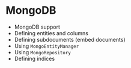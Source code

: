# MongoDB

* MongoDB support
* Defining entities and columns
* Defining subdocuments (embed documents)
* Using `MongoEntityManager`
* Using `MongoRepository`
* Defining indices